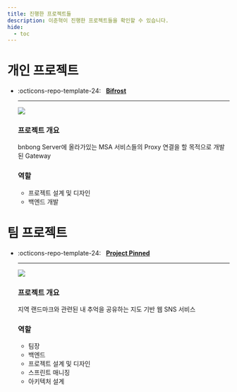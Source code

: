 ```yaml
---
title: 진행한 프로젝트들
description: 이준혁이 진행한 프로젝트들을 확인할 수 있습니다.
hide:
  - toc
---
```


# 개인 프로젝트

<div class="grid cards" markdown>

-   :octicons-repo-template-24: &nbsp; __[Bifrost](bifrost.md)__

    ---

    <img src="https://img.shields.io/badge/java-%23ED8B00?style=flat-square&logo=openjdk&logoColor=white"/>

    ### 프로젝트 개요

    bnbong Server에 올라가있는 MSA 서비스들의 Proxy 연결을 할 목적으로 개발된 Gateway

    ### 역할

    - 프로젝트 설계 및 디자인
    - 백엔드 개발

</div>

# 팀 프로젝트

<div class="grid cards" markdown>

-   :octicons-repo-template-24: &nbsp; __[Project Pinned](project-pinned.md)__

    ---

    <img src="https://img.shields.io/badge/python-3670A0?style=flat-square&logo=Python&logoColor=ffdd54"/>

    ### 프로젝트 개요

    지역 랜드마크와 관련된 내 추억을 공유하는 지도 기반 웹 SNS 서비스

    ### 역할

    - 팀장
    - 백엔드
    - 프로젝트 설계 및 디자인
    - 스프린트 매니징
    - 아키텍처 설계

</div>
